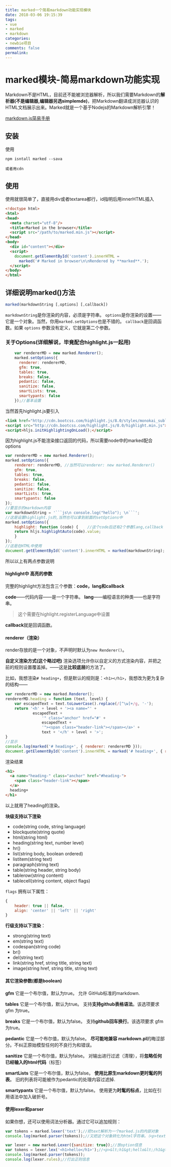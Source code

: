 ```yaml
---
title: marked一个简易markdown功能实现模块
date: 2018-03-06 19:15:39
tags:
- vue
- marked
- markdown
categories:
- newbie项目
comments: false
permalink:
---
```

# marked模块-简易markdown功能实现

Markdown不是HTML，目前还不能被浏览器解析，所以我们需要Markdown的**解析器(不是编辑器,编辑器另选simplemde)**，把Markdown翻译成浏览器认识的HTML文档展示出来。Marked就是一个基于Nodejs的Markdown解析引擎！

[markdown.js简易手册](https://www.cnblogs.com/djtao/p/6224399.html)

## 安装

使用

```node
npm isntall marked --sava

或者用cdn
```

## 使用

使用就很简单了，直接用div或者textarea都行，id指明后用innerHTML插入

```html
<!doctype html>
<html>
<head>
  <meta charset="utf-8"/>
  <title>Marked in the browser</title>
  <script src="/path/to/marked.min.js"></script> 
</head>
<body>
  <div id="content"></div>
  <script>
    document.getElementById('content').innerHTML =
      marked('# Marked in browser\n\nRendered by **marked**.');
  </script> 
</body>
</html>
```

## 详细说明marked()方法

```javascript
marked(markdownString [,options] [,callback])
```

`markdownString`是你渲染的内容，必须是字符串。
`options`是你渲染的设置——它是一个对象。当然，你用`marked.setOptions`也是不错的。
`callback`是回调函数。如果 `options` 参数没有定义，它就是第二个参数。

### 关于Options(详细解说，毕竟配合highlight.js一起用)

```javascript
    var rendererMD = new marked.Renderer();
    marked.setOptions({
      renderer: rendererMD,
      gfm: true,
      tables: true,
      breaks: false,
      pedantic: false,
      sanitize: false,
      smartLists: true,
      smartypants: false
    });//基本设置
```

当然首先highlight.js要引入

```html
<link href="http://cdn.bootcss.com/highlight.js/8.0/styles/monokai_sublime.min.css" rel="stylesheet">
<script src="http://cdn.bootcss.com/highlight.js/8.0/highlight.min.js"></script>
<script>hljs.initHighlightingOnLoad();</script>
```

因为highlight.js不能渲染接口返回的代码，所以需要node中的marked配合options

```javascript
var rendererMD = new marked.Renderer();
marked.setOptions({
    renderer: rendererMD, //当然可以renderer: new marked.Renderer()
    gfm: true,
    tables: true,
    breaks: false,
    pedantic: false,
    sanitize: false,
    smartLists: true,
    smartypants: false
});
//要显示的markdown内容
var markdownString = '```js\n console.log("hello"); \n```';
//这是设置highlight.js的,当然也可以拿到前面的setOptions中
marked.setOptions({
    highlight: function (code) {    //这个code后还有2个参数lang,callback
    return hljs.highlightAuto(code).value;
    }
});
//这是在HTML中使用
document.getElementById('content').innerHTML = marked(markdownString);
```

所以以上有两点参数说明

####  highlight中 高亮的参数

完整的highlight方法包含三个参数：**code，lang和callback**

**code**——代码内容——是一个字符串。
**lang**——编程语言的种类——也是字符串。
 > 这个需要在highlight.registerLanguage中设置

**callback**就是回调函数。

#### renderer（渲染）

render存放的是一个对象，不声明时默认为`new Renderer()`。

**自定义渲染方式(这个略过吧)**
渲染选项允许你以自定义的方式渲染内容，并把之前的规则设置覆盖掉。——这是**比较底层**的方法了。

比如，我想渲染`# heading+`，但是默认的规则是：`<h1></h1>`，我想改为更为复杂的结构——

```javascript
var rendererMD = new marked.Renderer();
rendererMD.heading = function (text, level) {
    var escapedText = text.toLowerCase().replace(/[^\w]+/g, '-');
    return '<h' + level + '><a name="' +
            escapedText +
                '" class="anchor" href="#' +
                escapedText +
                '"><span class="header-link"></span></a>' +
                text + '</h' + level + '>';
}
//显示
console.log(marked('# heading+', { renderer: rendererMD }));
document.getElementById('content').innerHTML = marked('# heading+', { renderer: rendererMD });
```

渲染结果

```html
<h1>
  <a name="heading-" class="anchor" href="#heading-">
    <span class="header-link"></span>
  </a>
  heading+
</h1>
```

以上就用了heading的渲染。

**块级支持以下渲染**

* code(string code, string language)
* blockquote(string quote)
* html(string html)
* heading(string text, number level)
* hr()
* list(string body, boolean ordered)
* listitem(string text)
* paragraph(string text)
* table(string header, string body)
* tablerow(string content)
* tablecell(string content, object flags)

`flags` 拥有以下属性：

```javascript
{
    header: true || false,
    align: 'center' || 'left' || 'right'
}
```

**行级支持以下渲染**：

* strong(string text)
* em(string text)
* codespan(string code)
* br()
* del(string text)
* link(string href, string title, string text)
* image(string href, string title, string text)

#### 其它渲染参数(都是boolean)

**gfm**
它是一个布尔值，默认为true。
允许 GitHub标准的markdown.

**tables**
它是一个布尔值，默认为true。
支持**支持github表格语法**。该选项要求 gfm 为true。

**breaks**
它是一个布尔值，默认为false。
支持**github回车换行**。该选项要求 gfm 为true。

**pedantic**
它是一个布尔值，默认为false。
**尽可能地兼容 markdown.pl**的晦涩部分。不纠正原始模型任何的不良行为和错误。

**sanitize**
它是一个布尔值，默认为false。
对输出进行过滤（清理），将**忽略任何已经输入的html代码**（标签）

**smartLists**
它是一个布尔值，默认为false。
**使用比原生markdown更时髦的列表**。 旧的列表将可能被作为pedantic的处理内容过滤掉.

**smartypants**
它是一个布尔值，默认为false。
使用更为**时髦的标点**，比如在引用语法中加入破折号。

#### 使用lexer和parser

如果你想，还可以使用词法分析器。通过它可以追加规则：

```javascript
var tokens = marked.lexer('text');//把text解析为一个marked.js的内部对象
console.log(marked.parser(tokens));//又把这个对象转化为html字符串。（<p>text</p>）

var lexer = new marked.Lexer({sanitize: true});//放option信息
var tokens = lexer.lex('<h1>hello</h1>');//<p>&lt;h1&gt;hello&lt;/h1&gt;</p>
console.log(marked.parser(tokens));
console.log(lexer.rules);//打出正则信息
```


